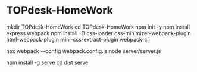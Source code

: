 # TOPdesk-HomeWork

mkdir TOPdesk-HomeWork
cd TOPdesk-HomeWork
npm init -y
npm install express webpack
npm install -D css-loader css-minimizer-webpack-plugin html-webpack-plugin mini-css-extract-plugin webpack-cli

npx webpack --config webpack.config.js
node server/server.js

npm install -g serve
cd dist
serve
